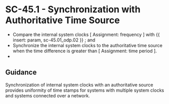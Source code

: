 # SC-45.1 - Synchronization with Authoritative Time Source
- Compare the internal system clocks \[ Assignment: frequency \] with {{ insert: param, sc-45.01_odp.02 }} ; and
- Synchronize the internal system clocks to the authoritative time source when the time difference is greater than \[ Assignment: time period \].
- 
## Guidance
Synchronization of internal system clocks with an authoritative source provides uniformity of time stamps for systems with multiple system clocks and systems connected over a network.